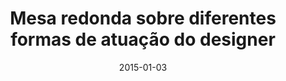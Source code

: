 ---
title:  "Mesa redonda sobre diferentes formas de atuação do designer"
date:   2015-01-03
categories: [Palestra]
where: "Unigranrio"
when: "2015"
---